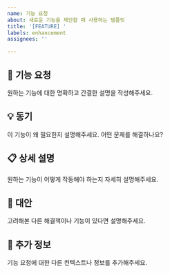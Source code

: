 ```yaml
---
name: 기능 요청
about: 새로운 기능을 제안할 때 사용하는 템플릿
title: '[FEATURE] '
labels: enhancement
assignees: ''

---
```


## 🚀 기능 요청
원하는 기능에 대한 명확하고 간결한 설명을 작성해주세요.

## 💡 동기
이 기능이 왜 필요한지 설명해주세요. 어떤 문제를 해결하나요?

## 📋 상세 설명
원하는 기능이 어떻게 작동해야 하는지 자세히 설명해주세요.

## 🎯 대안
고려해본 다른 해결책이나 기능이 있다면 설명해주세요.

## 📝 추가 정보
기능 요청에 대한 다른 컨텍스트나 정보를 추가해주세요.
